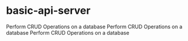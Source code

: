 # basic-api-server
 Perform CRUD Operations on a database
  Perform CRUD Operations on a database
   Perform CRUD Operations on a database
